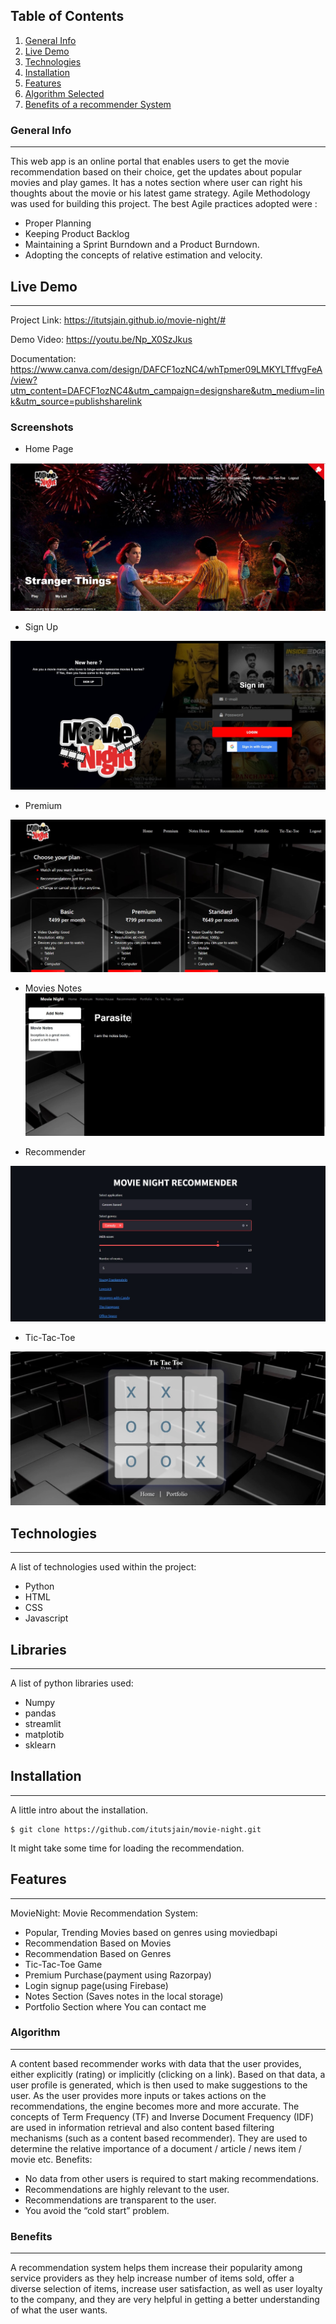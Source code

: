 ## Table of Contents
1. [General Info](#general-info)
2. [Live Demo](#live-demo)
3. [Technologies](#technologies)
4. [Installation](#installation)
5. [Features](#features)
6. [Algorithm Selected](#Algorithm)
7. [Benefits of a recommender System](#Benefits)
### General Info
***
This web app is an online portal that enables users to get the movie recommendation based on their choice, get the updates about popular movies and play games.  It has a notes section where user can right his thoughts about the movie or his latest game strategy.  Agile Methodology was used for building this project. The best Agile practices adopted were :

* Proper Planning
* Keeping Product Backlog
* Maintaining a Sprint Burndown and a Product Burndown.
* Adopting the concepts of relative estimation and velocity.

## Live Demo 
***
Project Link: https://itutsjain.github.io/movie-night/#

Demo Video: https://youtu.be/Np_X0SzJkus

Documentation: https://www.canva.com/design/DAFCF1ozNC4/whTpmer09LMKYLTffvgFeA/view?utm_content=DAFCF1ozNC4&utm_campaign=designshare&utm_medium=link&utm_source=publishsharelink

### Screenshots
* Home Page

![homepage](https://github.com/itutsjain/movie-night/blob/main/screenshots/homepage.jpg?raw=true)

* Sign Up

![signin](https://github.com/itutsjain/movie-night/blob/main/screenshots/signin.jpg?raw=true) 

* Premium

![premium](https://github.com/itutsjain/movie-night/blob/main/screenshots/premium.jpg?raw=true)

* Movies Notes
![notes](https://github.com/itutsjain/movie-night/blob/main/screenshots/notes.jpg?raw=true)

* Recommender

![recommender](https://github.com/itutsjain/movie-night/blob/main/screenshots/recommender.jpg?raw=true)

* Tic-Tac-Toe

![tictactoe](https://github.com/itutsjain/movie-night/blob/main/screenshots/tictactoe.jpg?raw=true)
## Technologies
***
A list of technologies used within the project:
* Python
* HTML
* CSS
* Javascript
## Libraries
***
A list of python libraries used:
* Numpy
* pandas
* streamlit
* matplotib
* sklearn

## Installation
***
A little intro about the installation. 
```
$ git clone https://github.com/itutsjain/movie-night.git

```
It might take some time for loading the recommendation.

## Features
***
MovieNight: Movie Recommendation System:
* Popular, Trending Movies based on genres using moviedbapi
* Recommendation Based on Movies
* Recommendation Based on Genres
* Tic-Tac-Toe Game
* Premium Purchase(payment using Razorpay)
* Login signup page(using Firebase)
* Notes Section (Saves notes in the local storage)
* Portfolio Section where You can contact me 

### Algorithm
***

A content based recommender works with data that the user provides, either explicitly (rating) or implicitly (clicking on a link). Based on that data, a user profile is generated, which is then used to make suggestions to the user. As the user provides more inputs or takes actions on the recommendations, the engine becomes more and more accurate. The concepts of Term Frequency (TF) and Inverse Document Frequency (IDF) are used in information retrieval and also content based filtering mechanisms (such as a content based recommender). They are used to determine the relative importance of a document / article / news item / movie etc.
Benefits:
* No data from other users is required to start making recommendations. 
* Recommendations are highly relevant to the user. 
* Recommendations are transparent to the user.
* You avoid the “cold start” problem. 



### Benefits
***
A recommendation system helps them increase their popularity among service providers as they help increase number of items sold, offer a diverse selection of items, increase user satisfaction, as well as user loyalty to the company, and they are very helpful in getting a better understanding of what the user wants.
